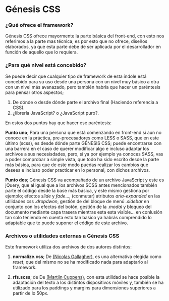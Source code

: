 # Génesis CSS

<h3>¿Qué ofrece el framework?</h3>

Génesis CSS ofrece mayormente la parte básica del front-end, con esto nos referimos a la parte mas técnica; es por esto
que no ofrece, diseños elaborados, ya que esta parte debe de ser aplicada por el desarrollador en función de aquello 
que lo requiera.

<h3>¿Para qué nivel está concebido?</h3>

Se puede decir que cualquier tipo de framework de esta índole está concebido para su uso desde una persona con un nivel 
muy básico a otra con un nivel más avanazado, pero también habría que hacer un paréntesis para pensar otros aspectos;

1. De dónde o desde dónde parte el archivo final (Haciendo referencia a CSS).
2. ¿librería JavaScript? o ¿JavaScript puro?.

En estos dos puntos hay que hacer ese paréntesis:

<strong>Punto uno</strong>; Para una persona que está comenzando en front-end si aun no conoce en la práctica,
pre-procesadores como LESS o SASS, que en este último (scss), es desde dónde parte GÉNESIS CSS; puede encontrarse con una barrera
en el caso de querer modificar algo e incluso adaptar los archivos a sus necesisdades, pero, si ya por ejemplo ya conoces SASS,
vas a poder comprobar a simple vista, que todo ha sido escrito desde la parte más básica, para que de este modo puedas realizar los cambios que desees 
e incluso poder practicar en lo personal, con dichos archivos.

<strong>Punto dos</strong>; Génesis CSS va acompañado de un archivo JavaScript y este es jQuery, que al igual que a los archivos SCSS antes mencionados
también parte el código desde la base más básica, y este mismo gestiona por ejemplo; efectos <em>slide</em> y <em>fade</em>..., (conmutar) atributos 
<em>aria-expanded</em> en las utilidades css <em>.dropdwon</em>, gestión de del bloque de menú <em>.sidebar</em> en conjunto con los efectos del botón,
gestión de la <em>.modal</em> y bloqueo del documento mediante capa trasera mientras esta esta visible... en conlusión tan solo teniendo en cuenta esto tan baśico 
ya habrás comprendido lo adaptable que te puede suponer el código de este archivo.

<h3>Archivos o utilidades externas a Génesis CSS</h3>

Este framework utiliza dos archivos de dos autores distintos:

1. <strong>normalize.css</strong>; De <a href="https://github.com/necolas">(Nicolas Gallagher)</a>, es una alternativa elegida como <em>reset</em>, que del mismo no se ha modificado nada para adaptarlo al framework.

2. <strong>rfs.scss</strong>; de De <a href="https://github.com/martijncuppens">(Martijn Cuppens)</a>, con esta utilidad se hace posible la adaptación del texto a los distintos dispositivos móviles y, también se ha utilizado para los paddings y margins para dimensiones superiores a partir de lo 50px.